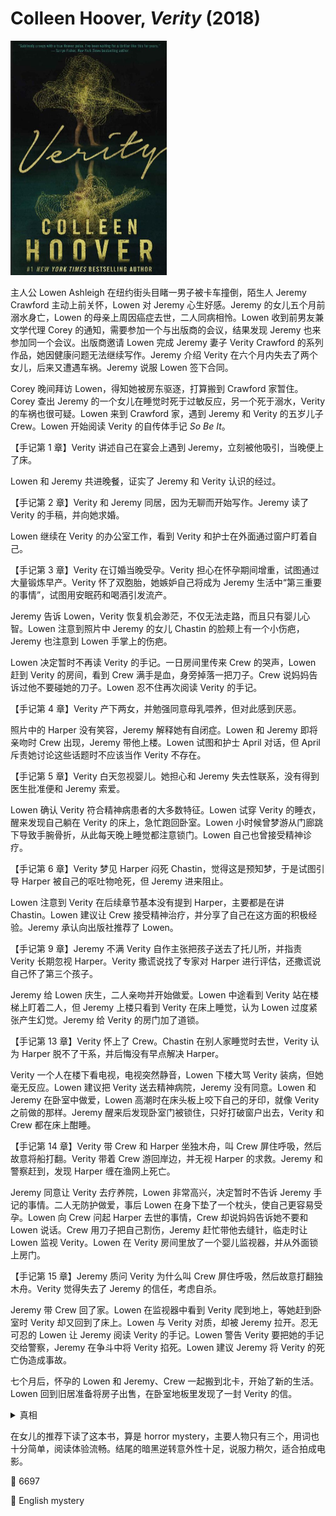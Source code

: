 # Colleen Hoover, <i>Verity</i> (2018)

<img src=images/2018_cover.jpg width=250/>

主人公 Lowen Ashleigh 在纽约街头目睹一男子被卡车撞倒，陌生人 Jeremy Crawford 主动上前关怀，Lowen 对 Jeremy 心生好感。Jeremy 的女儿五个月前溺水身亡，Lowen 的母亲上周因癌症去世，二人同病相怜。Lowen 收到前男友兼文学代理 Corey 的通知，需要参加一个与出版商的会议，结果发现 Jeremy 也来参加同一个会议。出版商邀请 Lowen 完成 Jeremy 妻子 Verity Crawford 的系列作品，她因健康问题无法继续写作。Jeremy 介绍 Verity 在六个月内失去了两个女儿，后来又遭遇车祸。Jeremy 说服 Lowen 签下合同。

Corey 晚间拜访 Lowen，得知她被房东驱逐，打算搬到 Crawford 家暂住。Corey 查出 Jeremy 的一个女儿在睡觉时死于过敏反应，另一个死于溺水，Verity 的车祸也很可疑。Lowen 来到 Crawford 家，遇到 Jeremy 和 Verity 的五岁儿子 Crew。Lowen 开始阅读 Verity 的自传体手记 <i>So Be It</i>。

【手记第 1 章】Verity 讲述自己在宴会上遇到 Jeremy，立刻被他吸引，当晚便上了床。

Lowen 和 Jeremy 共进晚餐，证实了 Jeremy 和 Verity 认识的经过。

【手记第 2 章】Verity 和 Jeremy 同居，因为无聊而开始写作。Jeremy 读了 Verity 的手稿，并向她求婚。

Lowen 继续在 Verity 的办公室工作，看到 Verity 和护士在外面通过窗户盯着自己。

【手记第 3 章】Verity 在订婚当晚受孕。Verity 担心在怀孕期间增重，试图通过大量锻炼早产。Verity 怀了双胞胎，她嫉妒自己将成为 Jeremy 生活中“第三重要的事情”，试图用安眠药和喝酒引发流产。

Jeremy 告诉 Lowen，Verity 恢复机会渺茫，不仅无法走路，而且只有婴儿心智。Lowen 注意到照片中 Jeremy 的女儿 Chastin 的脸颊上有一个小伤疤，Jeremy 也注意到 Lowen 手掌上的伤疤。

Lowen 决定暂时不再读 Verity 的手记。一日房间里传来 Crew 的哭声，Lowen 赶到 Verity 的房间，看到 Crew 满手是血，身旁掉落一把刀子。Crew 说妈妈告诉过他不要碰她的刀子。Lowen 忍不住再次阅读 Verity 的手记。

【手记第 4 章】Verity 产下两女，并勉强同意母乳喂养，但对此感到厌恶。

照片中的 Harper 没有笑容，Jeremy 解释她有自闭症。Lowen 和 Jeremy 即将亲吻时 Crew 出现，Jeremy 带他上楼。Lowen 试图和护士 April 对话，但 April 斥责她讨论这些话题时不应该当作 Verity 不存在。

【手记第 5 章】Verity 白天忽视婴儿。她担心和 Jeremy 失去性联系，没有得到医生批准便和 Jeremy 索爱。

Lowen 确认 Verity 符合精神病患者的大多数特征。Lowen 试穿 Verity 的睡衣，醒来发现自己躺在 Verity 的床上，急忙跑回卧室。Lowen 小时候曾梦游从门廊跳下导致手腕骨折，从此每天晚上睡觉都注意锁门。Lowen 自己也曾接受精神诊疗。

【手记第 6 章】Verity 梦见 Harper 闷死 Chastin，觉得这是预知梦，于是试图引导 Harper 被自己的呕吐物呛死，但 Jeremy 进来阻止。

Lowen 注意到 Verity 在后续章节基本没有提到 Harper，主要都是在讲 Chastin。Lowen 建议让 Crew 接受精神治疗，并分享了自己在这方面的积极经验。Jeremy 承认向出版社推荐了 Lowen。

【手记第 9 章】Jeremy 不满 Verity 自作主张把孩子送去了托儿所，并指责 Verity 长期忽视 Harper。Verity 撒谎说找了专家对 Harper 进行评估，还撒谎说自己怀了第三个孩子。

Jeremy 给 Lowen 庆生，二人亲吻并开始做爱。Lowen 中途看到 Verity 站在楼梯上盯着二人，但 Jeremy 上楼只看到 Verity 在床上睡觉，认为 Lowen 过度紧张产生幻觉。Jeremy 给 Verity 的房门加了道锁。

【手记第 13 章】Verity 怀上了 Crew。Chastin 在别人家睡觉时去世，Verity 认为 Harper 脱不了干系，并后悔没有早点解决 Harper。

Verity 一个人在楼下看电视，电视突然静音，Lowen 下楼大骂 Verity 装病，但她毫无反应。Lowen 建议把 Verity 送去精神病院，Jeremy 没有同意。Lowen 和 Jeremy 在卧室中做爱，Lowen 高潮时在床头板上咬下自己的牙印，就像 Verity 之前做的那样。Jeremy 醒来后发现卧室门被锁住，只好打破窗户出去，Verity 和 Crew 都在床上酣睡。

【手记第 14 章】Verity 带 Crew 和 Harper 坐独木舟，叫 Crew 屏住呼吸，然后故意将船打翻。Verity 带着 Crew 游回岸边，并无视 Harper 的求救。Jeremy 和警察赶到，发现 Harper 缠在渔网上死亡。

Jeremy 同意让 Verity 去疗养院，Lowen 非常高兴，决定暂时不告诉 Jeremy 手记的事情。二人无防护做爱，事后 Lowen 在身下垫了一个枕头，使自己更容易受孕。Lowen 向 Crew 问起 Harper 去世的事情，Crew 却说妈妈告诉她不要和 Lowen 说话。Crew 用刀子把自己割伤，Jeremy 赶忙带他去缝针，临走时让 Lowen 监视 Verity。Lowen 在 Verity 房间里放了一个婴儿监视器，并从外面锁上房门。

【手记第 15 章】Jeremy 质问 Verity 为什么叫 Crew 屏住呼吸，然后故意打翻独木舟。Verity 觉得失去了 Jeremy 的信任，考虑自杀。

Jeremy 带 Crew 回了家。Lowen 在监视器中看到 Verity 爬到地上，等她赶到卧室时 Verity 却又回到了床上。Lowen 与 Verity 对质，却被 Jeremy 拉开。忍无可忍的 Lowen 让 Jeremy 阅读 Verity 的手记。Lowen 警告 Verity 要把她的手记交给警察，Jeremy 在争斗中将 Verity 掐死。Lowen 建议 Jeremy 将 Verity 的死亡伪造成事故。

七个月后，怀孕的 Lowen 和 Jeremy、Crew 一起搬到北卡，开始了新的生活。Lowen 回到旧居准备将房子出售，在卧室地板里发现了一封 Verity 的信。

<details><summary>真相</summary>
Verity 遭遇写作瓶颈，编辑建议她尝试“对抗性写作”，即在手记中写下与真实相反的想法，这是为什么 Verity 能够塑造出如此可怕的角色。Harper 的死亡是意外。Jeremy 发现手记后将 Verity 掐晕，并试图制造 Verity 车祸死亡的假象，但没能成功。Verity 隐瞒了自己恢复健康的事实，计划带着 Crew 逃跑。Verity 目睹 Jeremy 和 Lowen 在卧室内做爱，给 Jeremy 写下了这封信。Lowen 读后将信销毁。
</details>

在女儿的推荐下读了这本书，算是 horror mystery，主要人物只有三个，用词也十分简单，阅读体验流畅。结尾的暗黑逆转意外性十足，说服力稍欠，适合拍成电影。

:link: 6697

:file_folder: English mystery
